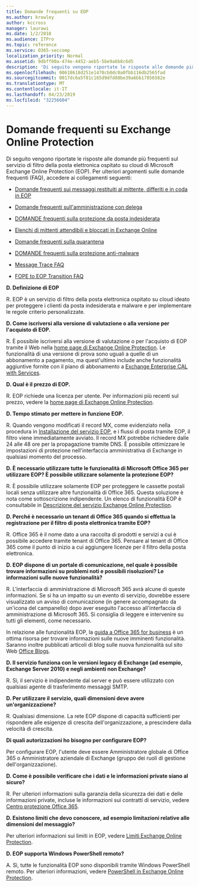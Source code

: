 ```yaml
---
title: Domande frequenti su EOP
ms.author: krowley
author: kccross
manager: laurawi
ms.date: 1/2/2018
ms.audience: ITPro
ms.topic: reference
ms.service: O365-seccomp
localization_priority: Normal
ms.assetid: 9dbff00a-474e-4452-aeb5-5be9a6b8c6d5
description: 'Di seguito vengono riportate le risposte alle domande più frequenti sul servizio di filtro della posta elettronica ospitato su cloud di Microsoft Exchange Online Protection (EOP). Per ulteriori argomenti sulle domande frequenti (FAQ), accedere ai collegamenti seguenti:'
ms.openlocfilehash: 00618618d251e1478cb0dc0a0fbb116db2565fad
ms.sourcegitcommit: 0017dc6a5f81c165d9dfd88be39a6bb17856582e
ms.translationtype: MT
ms.contentlocale: it-IT
ms.lasthandoff: 04/23/2019
ms.locfileid: "32256604"
---
```

# <a name="eop-general-faq"></a>Domande frequenti su Exchange Online Protection

Di seguito vengono riportate le risposte alle domande più frequenti sul servizio di filtro della posta elettronica ospitato su cloud di Microsoft Exchange Online Protection (EOP). Per ulteriori argomenti sulle domande frequenti (FAQ), accedere ai collegamenti seguenti:
  
- [Domande frequenti sui messaggi restituiti al mittente, differiti e in coda in EOP](eop-queued-deferred-and-bounced-messages-faq.md)
    
- [Domande frequenti sull'amministrazione con delega](delegated-administration-faq.md)
    
- [DOMANDE frequenti sulla protezione da posta indesiderata](../anti-spam-protection-faq.md)
    
- [Elenchi di mittenti attendibili e bloccati in Exchange Online](../safe-sender-and-blocked-sender-lists-faq.md)
    
- [Domande frequenti sulla quarantena](../quarantine-faq.md)
    
- [DOMANDE frequenti sulla protezione anti-malware](../anti-malware-protection-faq-eop.md)
    
- [Message Trace FAQ](http://technet.microsoft.com/library/aa49e3f9-a5b1-4410-aac2-ddbbf3f5bfb2.aspx)
    
- [FOPE to EOP Transition FAQ](http://technet.microsoft.com/library/e0e76b89-b0d3-4c0a-bfc8-137b579e983b.aspx)
    
 **D. Definizione di EOP**
  
R. EOP è un servizio di filtro della posta elettronica ospitato su cloud ideato per proteggere i clienti da posta indesiderata e malware e per implementare le regole criterio personalizzate.
  
 **D. Come iscriversi alla versione di valutazione o alla versione per l'acquisto di EOP.**
  
R. È possibile iscriversi alla versione di valutazione o per l'acquisto di EOP tramite il Web nella [home page di Exchange Online Protection](https://go.microsoft.com/fwlink/p/?LinkId=279912). Le funzionalità di una versione di prova sono uguali a quelle di un abbonamento a pagamento, ma quest'ultimo include anche funzionalità aggiuntive fornite con il piano di abbonamento a [Exchange Enterprise CAL with Services](https://go.microsoft.com/fwlink/p/?LinkId=320619). 
  
 **D. Qual è il prezzo di EOP.**
  
R. EOP richiede una licenza per utente. Per informazioni più recenti sul prezzo, vedere la [home page di Exchange Online Protection](https://go.microsoft.com/fwlink/p/?LinkId=279912).
  
 **D. Tempo stimato per mettere in funzione EOP.**
  
R. Quando vengono modificati il record MX, come evidenziato nella procedura in [Installazione del servizio EOP](set-up-your-eop-service.md), e i flussi di posta tramite EOP, il filtro viene immediatamente avviato. Il record MX potrebbe richiedere dalle 24 alle 48 ore per la propagazione tramite DNS. È possibile ottimizzare le impostazioni di protezione nell'interfaccia amministrativa di Exchange in qualsiasi momento del processo.
  
 **D. È necessario utilizzare tutte le funzionalità di Microsoft Office 365 per utilizzare EOP? È possibile utilizzare solamente la protezione EOP?**
  
R. È possibile utilizzare solamente EOP per proteggere le cassette postali locali senza utilizzare altre funzionalità di Office 365. Questa soluzione è nota come sottoscrizione indipendente. Un elenco di funzionalità EOP è consultabile in [Descrizione del servizio Exchange Online Protection](https://go.microsoft.com/fwlink/p/?LinkId=320619).
  
 **D. Perché è necessario un tenant di Office 365 quando si effettua la registrazione per il filtro di posta elettronica tramite EOP?**
  
R. Office 365 è il nome dato a una raccolta di prodotti e servizi a cui è possibile accedere tramite tenant di Office 365. Pensare al tenant di Office 365 come il punto di inizio a cui aggiungere licenze per il filtro della posta elettronica.
  
 **D. EOP dispone di un portale di comunicazione, nel quale è possibile trovare informazioni su problemi noti e possibili risoluzioni? Le informazioni sulle nuove funzionalità?**
  
R. L'interfaccia di amministrazione di Microsoft 365 avrà alcune di queste informazioni. Se si ha un impatto su un evento di servizio, dovrebbe essere visualizzato un avviso di comunicazione (in genere accompagnato da un'icona del campanello) dopo aver eseguito l'accesso all'interfaccia di amministrazione di Microsoft 365. Si consiglia di leggere e intervenire su tutti gli elementi, come necessario.
  
In relazione alle funzionalità EOP, la [guida a Office 365 for business](https://office.microsoft.com/en-us/products/office-365-roadmap-FX104343353.aspx) è un ottima risorsa per trovare informazioni sulle nuove imminenti funzionalità. Saranno inoltre pubblicati articoli di blog sulle nuova funzionalità sul sito Web [Office Blogs](https://go.microsoft.com/fwlink/p/?LinkId=392724). 
  
 **D. Il servizio funziona con le versioni legacy di Exchange (ad esempio, Exchange Server 2010) e negli ambienti non Exchange?**
  
R. Sì, il servizio è indipendente dal server e può essere utilizzato con qualsiasi agente di trasferimento messaggi SMTP.
  
 **D. Per utilizzare il servizio, quali dimensioni deve avere un'organizzazione?**
  
R. Qualsiasi dimensione. La rete EOP dispone di capacità sufficienti per rispondere alle esigenze di crescita dell'organizzazione, a prescindere dalla velocità di crescita.
  
 **Di quali autorizzazioni ho bisogno per configurare EOP?**
  
Per configurare EOP, l'utente deve essere Amministratore globale di Office 365 o Amministratore aziendale di Exchange (gruppo dei ruoli di gestione dell'organizzazione).
  
 **D. Come è possibile verificare che i dati e le informazioni private siano al sicuro?**
  
R. Per ulteriori informazioni sulla garanzia della sicurezza dei dati e delle informazioni private, incluse le informazioni sui contratti di servizio, vedere [Centro protezione Office 365](https://go.microsoft.com/fwlink/p/?LinkId=285405).
  
 **D. Esistono limiti che devo conoscere, ad esempio limitazioni relative alle dimensioni del messaggio?**
  
Per ulteriori informazioni sui limiti in EOP, vedere [Limiti Exchange Online Protection](https://go.microsoft.com/fwlink/p/?LinkId=402617). 
  
 **D. EOP supporta Windows PowerShell remoto?**
  
A. Sì, tutte le funzionalità EOP sono disponibili tramite Windows PowerShell remoto. Per ulteriori informazioni, vedere [PowerShell in Exchange Online Protection](http://technet.microsoft.com/library/f7918a88-774a-405e-945b-bc2f5ee9f748.aspx).
  

